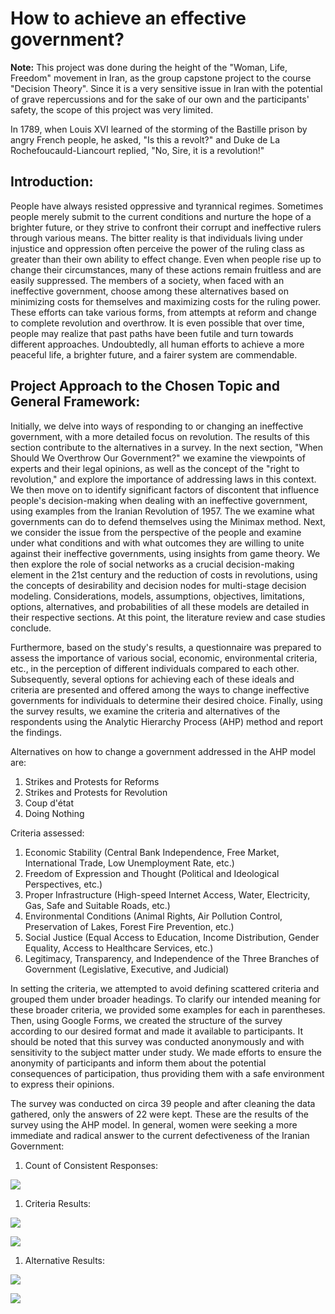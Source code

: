 # **How to achieve an effective government?**

**Note:** This project was done during the height of the "Woman, Life, Freedom" movement in Iran, as the group capstone project to the course "Decision Theory". Since it is a very sensitive issue in Iran with the potential of grave repercussions and for the sake of our own and the participants' safety, the scope of this project was very limited.

In 1789, when Louis XVI learned of the storming of the Bastille prison by angry French people, he asked, "Is this a revolt?" and Duke de La Rochefoucauld-Liancourt replied, "No, Sire, it is a revolution!"

## **Introduction:**

People have always resisted oppressive and tyrannical regimes. Sometimes people merely submit to the current conditions and nurture the hope of a brighter future, or they strive to confront their corrupt and ineffective rulers through various means. The bitter reality is that individuals living under injustice and oppression often perceive the power of the ruling class as greater than their own ability to effect change. Even when people rise up to change their circumstances, many of these actions remain fruitless and are easily suppressed. The members of a society, when faced with an ineffective government, choose among these alternatives based on minimizing costs for themselves and maximizing costs for the ruling power. These efforts can take various forms, from attempts at reform and change to complete revolution and overthrow. It is even possible that over time, people may realize that past paths have been futile and turn towards different approaches. Undoubtedly, all human efforts to achieve a more peaceful life, a brighter future, and a fairer system are commendable.

## **Project Approach to the Chosen Topic and General Framework:**

Initially, we delve into ways of responding to or changing an ineffective government, with a more detailed focus on revolution. The results of this section contribute to the alternatives in a survey. In the next section, "When Should We Overthrow Our Government?" we examine the viewpoints of experts and their legal opinions, as well as the concept of the "right to revolution," and explore the importance of addressing laws in this context. We then move on to identify significant factors of discontent that influence people's decision-making when dealing with an ineffective government, using examples from the Iranian Revolution of 1957. The we examine what governments can do to defend themselves using the Minimax method. Next, we consider the issue from the perspective of the people and examine under what conditions and with what outcomes they are willing to unite against their ineffective governments, using insights from game theory. We then explore the role of social networks as a crucial decision-making element in the 21st century and the reduction of costs in revolutions, using the concepts of desirability and decision nodes for multi-stage decision modeling. Considerations, models, assumptions, objectives, limitations, options, alternatives, and probabilities of all these models are detailed in their respective sections. At this point, the literature review and case studies conclude.

Furthermore, based on the study's results, a questionnaire was prepared to assess the importance of various social, economic, environmental criteria, etc., in the perception of different individuals compared to each other. Subsequently, several options for achieving each of these ideals and criteria are presented and offered among the ways to change ineffective governments for individuals to determine their desired choice. Finally, using the survey results, we examine the criteria and alternatives of the respondents using the Analytic Hierarchy Process (AHP) method and report the findings.

Alternatives on how to change a government addressed in the AHP model are:

1. Strikes and Protests for Reforms
2. Strikes and Protests for Revolution
3. Coup d'état
4. Doing Nothing

Criteria assessed:

1. Economic Stability (Central Bank Independence, Free Market, International Trade, Low Unemployment Rate, etc.)
2. Freedom of Expression and Thought (Political and Ideological Perspectives, etc.)
3. Proper Infrastructure (High-speed Internet Access, Water, Electricity, Gas, Safe and Suitable Roads, etc.)
4. Environmental Conditions (Animal Rights, Air Pollution Control, Preservation of Lakes, Forest Fire Prevention, etc.)
5. Social Justice (Equal Access to Education, Income Distribution, Gender Equality, Access to Healthcare Services, etc.)
6. Legitimacy, Transparency, and Independence of the Three Branches of Government (Legislative, Executive, and Judicial)

In setting the criteria, we attempted to avoid defining scattered criteria and grouped them under broader headings. To clarify our intended meaning for these broader criteria, we provided some examples for each in parentheses. Then, using Google Forms, we created the structure of the survey according to our desired format and made it available to participants. It should be noted that this survey was conducted anonymously and with sensitivity to the subject matter under study. We made efforts to ensure the anonymity of participants and inform them about the potential consequences of participation, thus providing them with a safe environment to express their opinions.

The survey was conducted on circa 39 people and after cleaning the data gathered, only the answers of 22 were kept. These are the results of the survey using the AHP model. In general, women were seeking a more immediate and radical answer to the current defectiveness of the Iranian Government:

  1. Count of Consistent Responses:

![](RackMultipart20231009-1-f05al9_html_1a5b00e128213aa2.png)

  1. Criteria Results:

![](RackMultipart20231009-1-f05al9_html_cea35dd2ddfc689f.png)

![](RackMultipart20231009-1-f05al9_html_446c2d466f056c2d.png)

  1. Alternative Results:

![](RackMultipart20231009-1-f05al9_html_184dfc0f4cc96970.png)

![](RackMultipart20231009-1-f05al9_html_bc39c0714aec889e.png)
